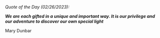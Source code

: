 *Quote of the Day (02/26/2023):*

_**We are each gifted in a unique and important way. It is our privilege and our adventure to discover our own special light**_

Mary Dunbar